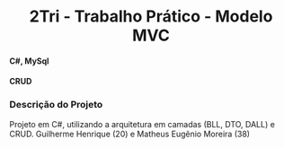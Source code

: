 <h1 align="center">2Tri - Trabalho Prático - Modelo MVC</h1> 

<h4 align="left">C#, MySql</h4> 
<h4 align="left">CRUD</h4> 

### Descrição do Projeto
<p align="left">Projeto em C#, utilizando a arquitetura em camadas (BLL, DTO, DALL) e CRUD. 
Guilherme Henrique (20) e Matheus Eugênio Moreira (38)</p>
